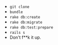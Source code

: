 * `git clone`
* `bundle`
* `rake db:create`
* `rake db:migrate`
* `rake db:test:prepare`
* `rails s`
* Don't f**k it up.
